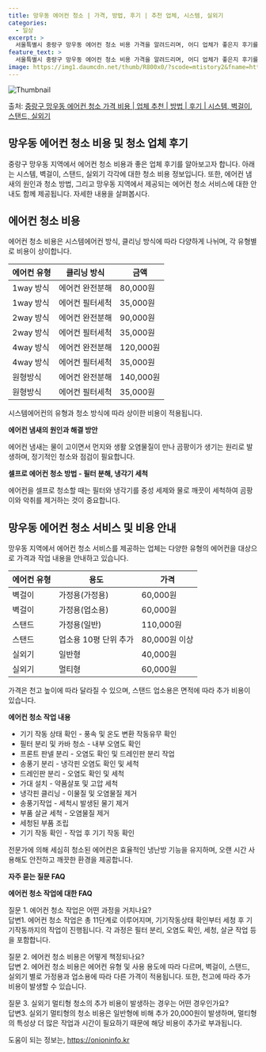 ```yaml
---
title: 망우동 에어컨 청소 | 가격, 방법, 후기 | 추천 업체, 시스템, 실외기
categories:
  - 일상
excerpt: >
  서울특별시 중랑구 망우동 에어컨 청소 비용 가격을 알려드리며, 어디 업체가 좋은지 후기를 통해 알아보겠습니다. 현재 글에서는 시스템, 벽걸이, 스탠드, 실외기 각각에 대해 청소 비용이 나와 있으니 참고하시면 되겠습니다. 에어컨 분해 청소 방법 보기 👈 클릭셀프 에어컨 청소 방법 보기👈 클릭중랑구 망우동 에어컨 청소 비용시스템에어컨 방식클리닝방식금액1way 방식에어컨 완전분해80,000원1way 방식에어컨 필터세척35,000원2way 방식에어컨 완전분해90,000원2way 방식에어컨 필터세척35,000원4way 방식에어컨 완전분해120,000원4way 방식에어컨 필터세척35,000원원형방식에어컨 완전분해140,000원원형방식에어컨 필터세척35,000원에어컨 청소 견적 샘플 보기 👈 클릭에어컨 냄새의 원인에..
feature_text: >
  서울특별시 중랑구 망우동 에어컨 청소 비용 가격을 알려드리며, 어디 업체가 좋은지 후기를 통해 알아보겠습니다. 현재 글에서는 시스템, 벽걸이, 스탠드, 실외기 각각에 대해 청소 비용이 나와 있으니 참고하시면 되겠습니다. 에어컨 분해 청소 방법 보기 👈 클릭셀프 에어컨 청소 방법 보기👈 클릭중랑구 망우동 에어컨 청소 비용시스템에어컨 방식클리닝방식금액1way 방식에어컨 완전분해80,000원1way 방식에어컨 필터세척35,000원2way 방식에어컨 완전분해90,000원2way 방식에어컨 필터세척35,000원4way 방식에어컨 완전분해120,000원4way 방식에어컨 필터세척35,000원원형방식에어컨 완전분해140,000원원형방식에어컨 필터세척35,000원에어컨 청소 견적 샘플 보기 👈 클릭에어컨 냄새의 원인에..
image: https://img1.daumcdn.net/thumb/R800x0/?scode=mtistory2&fname=https%3A%2F%2Fblog.kakaocdn.net%2Fdn%2FbcQW85%2FbtsHw4lTk2X%2FVedFMZgoDm5FmcvLNwlp50%2Fimg.webp
---
```


![Thumbnail](https://img1.daumcdn.net/thumb/R800x0/?scode=mtistory2&fname=https%3A%2F%2Fblog.kakaocdn.net%2Fdn%2FbcQW85%2FbtsHw4lTk2X%2FVedFMZgoDm5FmcvLNwlp50%2Fimg.webp)

<p>출처: <a href="https://onioninfo.kr/entry/%EC%A4%91%EB%9E%91%EA%B5%AC-%EB%A7%9D%EC%9A%B0%EB%8F%99-%EC%97%90%EC%96%B4%EC%BB%A8-%EC%B2%AD%EC%86%8C-%EA%B0%80%EA%B2%A9-%EB%B9%84%EC%9A%A9-%EC%97%85%EC%B2%B4-%EC%B6%94%EC%B2%9C-%EB%B0%A9%EB%B2%95-%ED%9B%84%EA%B8%B0-%EC%8B%9C%EC%8A%A4%ED%85%9C-%EB%B2%BD%EA%B1%B8%EC%9D%B4-%EC%8A%A4%ED%83%A0%EB%93%9C-%EC%8B%A4%EC%99%B8%EA%B8%B0" rel="dofollow">중랑구 망우동 에어컨 청소 가격 비용 | 업체 추천 | 방법 | 후기 | 시스템, 벽걸이, 스탠드, 실외기</a> </p>

## 망우동 에어컨 청소 비용 및 청소 업체 후기



중랑구 망우동 지역에서 에어컨 청소 비용과 좋은 업체 후기를 알아보고자 합니다. 아래는 시스템, 벽걸이, 스탠드, 실외기 각각에 대한 청소
비용 정보입니다. 또한, 에어컨 냄새의 원인과 청소 방법, 그리고 망우동 지역에서 제공되는 에어컨 청소 서비스에 대한 안내도 함께
제공됩니다. 자세한 내용을 살펴봅시다.



## 에어컨 청소 비용

에어컨 청소 비용은 시스템에어컨 방식, 클리닝 방식에 따라 다양하게 나뉘며, 각 유형별로 비용이 상이합니다.

**에어컨 유형** | **클리닝 방식** | **금액**  
---|---|---  
1way 방식 | 에어컨 완전분해 | 80,000원  
1way 방식 | 에어컨 필터세척 | 35,000원  
2way 방식 | 에어컨 완전분해 | 90,000원  
2way 방식 | 에어컨 필터세척 | 35,000원  
4way 방식 | 에어컨 완전분해 | 120,000원  
4way 방식 | 에어컨 필터세척 | 35,000원  
원형방식 | 에어컨 완전분해 | 140,000원  
원형방식 | 에어컨 필터세척 | 35,000원  
  
시스템에어컨의 유형과 청소 방식에 따라 상이한 비용이 적용됩니다.

**에어컨 냄새의 원인과 해결 방안**

에어컨 냄새는 물이 고이면서 먼지와 생활 오염물질이 만나 곰팡이가 생기는 원리로 발생하며, 정기적인 청소와 점검이 필요합니다.

**셀프로 에어컨 청소 방법 - 필터 분해, 냉각기 세척**

에어컨을 셀프로 청소할 때는 필터와 냉각기를 중성 세제와 물로 깨끗이 세척하여 곰팡이와 악취를 제거하는 것이 중요합니다.

## 망우동 에어컨 청소 서비스 및 비용 안내

망우동 지역에서 에어컨 청소 서비스를 제공하는 업체는 다양한 유형의 에어컨을 대상으로 가격과 작업 내용을 안내하고 있습니다.

**에어컨 유형** | **용도** | **가격**  
---|---|---  
벽걸이 | 가정용(가정용) | 60,000원  
벽걸이 | 가정용(업소용) | 60,000원  
스탠드 | 가정용(일반) | 110,000원  
스탠드 | 업소용 10평 단위 추가 | 80,000원 이상  
실외기 | 일반형 | 40,000원  
실외기 | 멀티형 | 60,000원  
  
가격은 천고 높이에 따라 달라질 수 있으며, 스탠드 업소용은 면적에 따라 추가 비용이 있습니다.

**에어컨 청소 작업 내용**

  * 기기 작동 상태 확인 - 풍속 및 온도 변환 작동유무 확인
  * 필터 분리 및 카바 청소 - 내부 오염도 확인
  * 프론트 판넬 분리 - 오염도 확인 및 드레인판 분리 작업
  * 송풍기 분리 - 냉각핀 오염도 확인 및 세척
  * 드레인판 분리 - 오염도 확인 및 세척
  * 가대 설치 - 약품살포 및 고압 세척
  * 냉각핀 클리닝 - 이물질 및 오염물질 제거
  * 송풍기작업 - 세척시 발생된 물기 제거
  * 부품 살균 세척 - 오염물질 제거
  * 세청된 부품 조립
  * 기기 작동 확인 - 작업 후 기기 작동 확인

전문가에 의해 세심히 청소된 에어컨은 효율적인 냉난방 기능을 유지하며, 오랜 시간 사용해도 안전하고 깨끗한 환경을 제공합니다.

**자주 묻는 질문 FAQ**

**에어컨 청소 작업에 대한 FAQ**

질문 1. 에어컨 청소 작업은 어떤 과정을 거치나요?  
답변1. 에어컨 청소 작업은 총 11단계로 이루어지며, 기기작동상태 확인부터 세청 후 기기작동까지의 작업이 진행됩니다. 각 과정은 필터
분리, 오염도 확인, 세청, 살균 작업 등을 포함합니다.

질문 2. 에어컨 청소 비용은 어떻게 책정되나요?  
답변 2. 에어컨 청소 비용은 에어컨 유형 및 사용 용도에 따라 다르며, 벽걸이, 스탠드, 실외기 별로 가정용과 업소용에 따라 다른 가격이
적용됩니다. 또한, 천고에 따라 추가 비용이 발생할 수 있습니다.

질문 3. 실외기 멀티형 청소의 추가 비용이 발생하는 경우는 어떤 경우인가요?  
답변3. 실외기 멀티형의 청소 비용은 일반형에 비해 추가 20,000원이 발생하며, 멀티형의 특성상 더 많은 작업과 시간이 필요하기 때문에
해당 비용이 추가로 부과됩니다.



 

도움이 되는 정보는, <a href="https://onioninfo.kr" rel="dofollow">https://onioninfo.kr</a>


